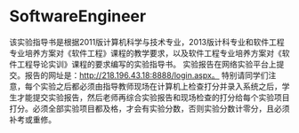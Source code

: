 # SoftwareEngineer
该实验指导书是根据2011版计算机科学与技术专业，2013版计科专业和软件工程专业培养方案对《软件工程》课程的教学要求，以及软件工程专业培养方案对《软件工程导论实训》课程的要求编写的实验指导书。
实验报告在网络实验平台上提交。报告的网址是：http://218.196.43.18:8888/login.aspx。
特别请同学们注意，每个实验之后都必须由指导教师现场在计算机上检查打分并录入系统之后，学生才能提交实验报告，然后老师再综合实验报告和现场检查的打分给每个实验项目打分。必须全部实验项目都及格，才会有实验分数，否则实验分数计零分，且必须补考或重修。
